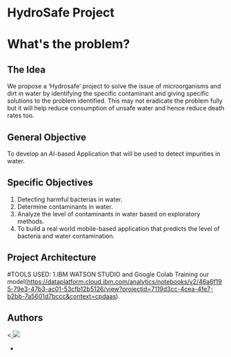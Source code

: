 # HydroSafe Project

# What's the problem?


## The Idea
We propose a ‘Hydrosafe’ project to solve the issue of microorganisms and dirt in water by identifying the specific contaminant and giving specific solutions to the problem identified. This may not eradicate the problem fully but it will help reduce consumption of unsafe water and hence reduce death rates too.


## General Objective
To develop an AI-based Application that will be used to detect impurities in water.


## Specific Objectives
1. Detecting harmful bacterias in water.
2. Determine contaminants in water.
3. Analyze the level of contaminants in water  based on exploratory methods.
4. To build a real world mobile-based application that predicts the level of bacteria and water contamination. 

## Project Architecture




#TOOLS USED:
1.IBM WATSON STUDIO and Google Colab
Training our model(https://dataplatform.cloud.ibm.com/analytics/notebooks/v2/46a6f195-79e3-47b3-ac01-53cfb12b5126/view?projectid=7119d3cc-4cea-4fe7-b2bb-7a5601d7bccc&context=cpdaas).















## Authors

<<a href="https://github.com/The-HydroSafers/Call-for-code/graphs/contributors">
  <img src="https://contributors-img.web.app/image?repo=HydroSafers/Call-for-Code" />
</a>

- 
